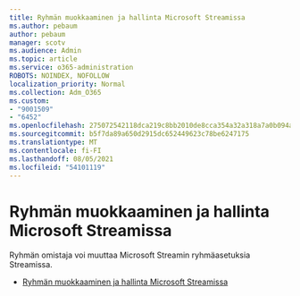 ```yaml
---
title: Ryhmän muokkaaminen ja hallinta Microsoft Streamissa
ms.author: pebaum
author: pebaum
manager: scotv
ms.audience: Admin
ms.topic: article
ms.service: o365-administration
ROBOTS: NOINDEX, NOFOLLOW
localization_priority: Normal
ms.collection: Adm_O365
ms.custom:
- "9001509"
- "6452"
ms.openlocfilehash: 275072542118dca219c8bb2010de8cca354a32a318a7a0b094a3ec77bedcbadc
ms.sourcegitcommit: b5f7da89a650d2915dc652449623c78be6247175
ms.translationtype: MT
ms.contentlocale: fi-FI
ms.lasthandoff: 08/05/2021
ms.locfileid: "54101119"
---
```

# <a name="edit-and-manage-a-group-in-microsoft-stream"></a>Ryhmän muokkaaminen ja hallinta Microsoft Streamissa

Ryhmän omistaja voi muuttaa Microsoft Streamin ryhmäasetuksia Streamissa.  

- [Ryhmän muokkaaminen ja hallinta Microsoft Streamissa](https://docs.microsoft.com/stream/portal-manage-groups)
